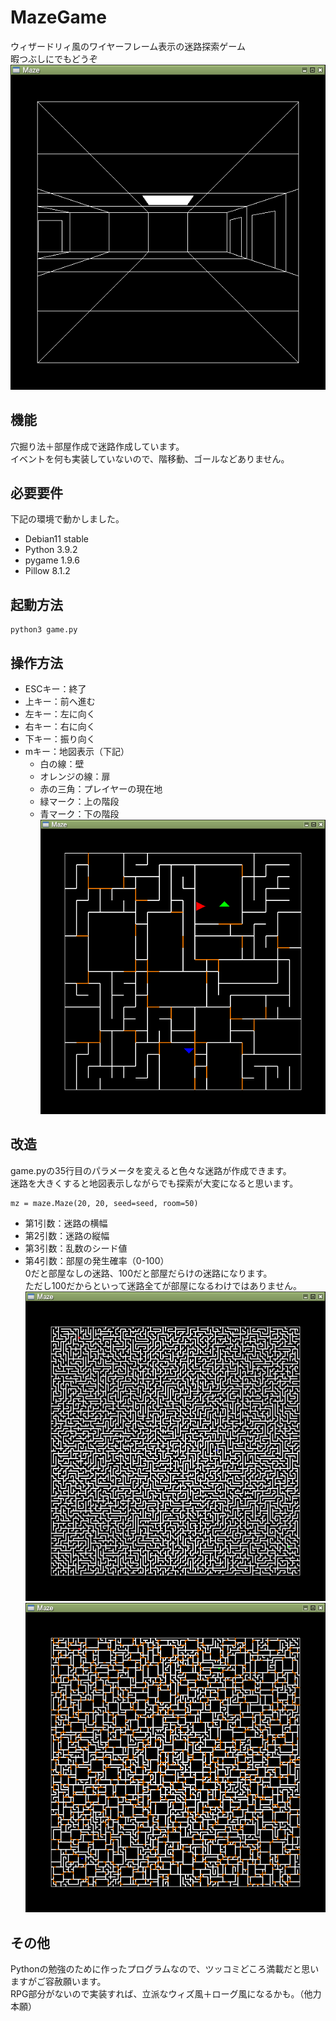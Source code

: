 # MazeGame
ウィザードリィ風のワイヤーフレーム表示の迷路探索ゲーム  
暇つぶしにでもどうぞ  
![Maze3D](Screenshot_3D.png)

## 機能
穴掘り法＋部屋作成で迷路作成しています。  
イベントを何も実装していないので、階移動、ゴールなどありません。

## 必要要件
下記の環境で動かしました。  

- Debian11 stable  
- Python 3.9.2  
- pygame 1.9.6  
- Pillow 8.1.2  

## 起動方法
```
python3 game.py
```

## 操作方法
- ESCキー：終了  
- 上キー：前へ進む  
- 左キー：左に向く  
- 右キー：右に向く  
- 下キー：振り向く  
- mキー：地図表示（下記）  
  - 白の線：壁  
  - オレンジの線：扉  
  - 赤の三角：プレイヤーの現在地  
  - 緑マーク：上の階段  
  - 青マーク：下の階段  
![Map](Screenshot_Map.png)

## 改造
game.pyの35行目のパラメータを変えると色々な迷路が作成できます。  
迷路を大きくすると地図表示しながらでも探索が大変になると思います。  

```
mz = maze.Maze(20, 20, seed=seed, room=50)  
```

- 第1引数：迷路の横幅  
- 第2引数：迷路の縦幅  
- 第3引数：乱数のシード値  
- 第4引数：部屋の発生確率（0-100）  
  0だと部屋なしの迷路、100だと部屋だらけの迷路になります。  
  ただし100だからといって迷路全てが部屋になるわけではありません。  
![No Room](Screenshot_100x100_NoRoom.png)
![Many Room](Screenshot_100x100_ManyRoom.png)

## その他
Pythonの勉強のために作ったプログラムなので、ツッコミどころ満載だと思いますがご容赦願います。  
RPG部分がないので実装すれば、立派なウィズ風＋ローグ風になるかも。（他力本願）  
